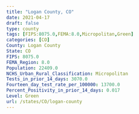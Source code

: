```yaml
---
title: "Logan County, CO"
date: 2021-04-17
draft: false
type: county
tags: [FIPS:8075.0,FEMA:8.0,Micropolitan,Green]
categories: [CO]
County: Logan County
State: CO
FIPS: 8075.0
FEMA_Region: 8.0
Population: 22409.0
NCHS_Urban_Rural_Classification: Micropolitan
Tests_in_prior_14_days: 3070.0
Fourteen_day_test_rate_per_100000: 13700.0
Percent_Positivity_in_prior_14_days: 0.017
Level: Green
url: /states/CO/logan-county
---
```



